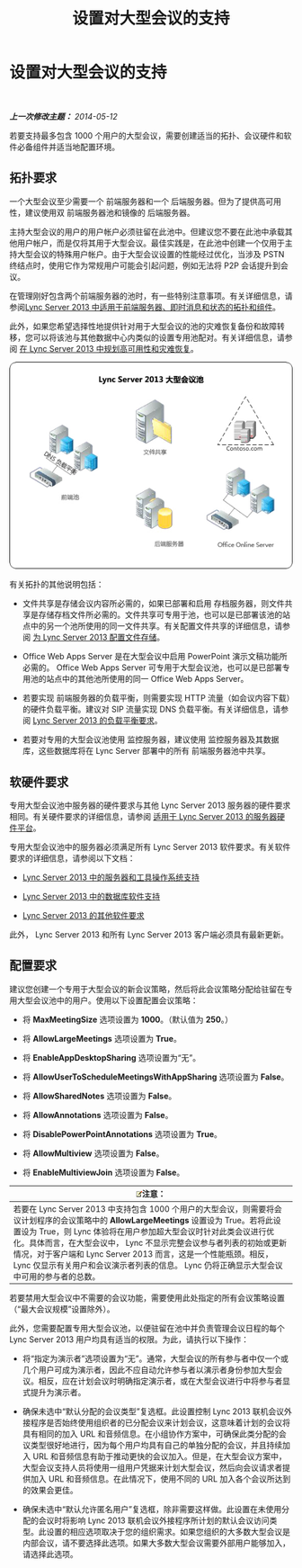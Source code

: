 ﻿---
title: 设置对大型会议的支持
TOCTitle: 设置对大型会议的支持
ms:assetid: 8e22d34b-b395-408d-9d48-8f2a3abe9513
ms:mtpsurl: https://technet.microsoft.com/zh-cn/library/JJ205074(v=OCS.15)
ms:contentKeyID: 49313553
ms.date: 07/21/2017
mtps_version: v=OCS.15
ms.translationtype: HT
---

# 设置对大型会议的支持

 

_**上一次修改主题：** 2014-05-12_

若要支持最多包含 1000 个用户的大型会议，需要创建适当的拓扑、会议硬件和软件必备组件并适当地配置环境。

## 拓扑要求

一个大型会议至少需要一个 前端服务器和一个 后端服务器。但为了提供高可用性，建议使用双 前端服务器池和镜像的 后端服务器。

主持大型会议的用户的用户帐户必须驻留在此池中。但建议您不要在此池中承载其他用户帐户，而是仅将其用于大型会议。最佳实践是，在此池中创建一个仅用于主持大型会议的特殊用户帐户。由于大型会议设置的性能经过优化，当涉及 PSTN 终结点时，使用它作为常规用户可能会引起问题，例如无法将 P2P 会话提升到会议。

在管理刚好包含两个前端服务器的池时，有一些特别注意事项。有关详细信息，请参阅[Lync Server 2013 中适用于前端服务器、即时消息和状态的拓扑和组件](lync-server-2013-topologies-and-components-for-front-end-servers-instant-messaging-and-presence.md)。

此外，如果您希望选择性地提供针对用于大型会议的池的灾难恢复备份和故障转移，您可以将该池与其他数据中心内类似的设置专用池配对。有关详细信息，请参阅 [在 Lync Server 2013 中规划高可用性和灾难恢复](lync-server-2013-planning-for-high-availability-and-disaster-recovery.md)。

![大型会议池配置](images/JJ205074.ee00e1c0-c3b2-464d-aa89-a1e877cd034d(OCS.15).jpg "大型会议池配置")

有关拓扑的其他说明包括：

  - 文件共享是存储会议内容所必需的，如果已部署和启用 存档服务器，则文件共享是存储存档文件所必需的。文件共享可专用于池，也可以是已部署该池的站点中的另一个池所使用的同一文件共享。有关配置文件共享的详细信息，请参阅 [为 Lync Server 2013 配置文件存储](lync-server-2013-configure-dfs-file-storage.md)。

  - Office Web Apps Server 是在大型会议中启用 PowerPoint 演示文稿功能所必需的。 Office Web Apps Server 可专用于大型会议池，也可以是已部署专用池的站点中的其他池所使用的同一 Office Web Apps Server。

  - 若要实现 前端服务器的负载平衡，则需要实现 HTTP 流量（如会议内容下载）的硬件负载平衡。建议对 SIP 流量实现 DNS 负载平衡。有关详细信息，请参阅 [Lync Server 2013 的负载平衡要求](lync-server-2013-load-balancing-requirements.md)。

  - 若要对专用的大型会议池使用 监控服务器，建议使用 监控服务器及其数据库，这些数据库将在 Lync Server 部署中的所有 前端服务器池中共享。

## 软硬件要求

专用大型会议池中服务器的硬件要求与其他 Lync Server 2013 服务器的硬件要求相同。有关硬件要求的详细信息，请参阅 [适用于 Lync Server 2013 的服务器硬件平台](lync-server-2013-server-hardware-platforms.md)。

专用大型会议池中的服务器必须满足所有 Lync Server 2013 软件要求。有关软件要求的详细信息，请参阅以下文档：

  - [Lync Server 2013 中的服务器和工具操作系统支持](lync-server-2013-server-and-tools-operating-system-support.md)

  - [Lync Server 2013 中的数据库软件支持](lync-server-2013-database-software-support.md)

  - [Lync Server 2013 的其他软件要求](lync-server-2013-additional-software-requirements.md)

此外， Lync Server 2013 和所有 Lync Server 2013 客户端必须具有最新更新。

## 配置要求

建议您创建一个专用于大型会议的新会议策略，然后将此会议策略分配给驻留在专用大型会议池中的用户。使用以下设置配置会议策略：

  - 将 **MaxMeetingSize** 选项设置为 **1000**。（默认值为 **250**。）

  - 将 **AllowLargeMeetings** 选项设置为 **True**。

  - 将 **EnableAppDesktopSharing** 选项设置为“无”。

  - 将 **AllowUserToScheduleMeetingsWithAppSharing** 选项设置为 **False**。

  - 将 **AllowSharedNotes** 选项设置为 **False**。

  - 将 **AllowAnnotations** 选项设置为 **False**。

  - 将 **DisablePowerPointAnnotations** 选项设置为 **True**。

  - 将 **AllowMultiview** 选项设置为 **False**。

  - 将 **EnableMultiviewJoin** 选项设置为 **False**。

<table>
<thead>
<tr class="header">
<th><img src="images/Dn783119.note(OCS.15).gif" title="note" alt="note" />注意：</th>
</tr>
</thead>
<tbody>
<tr class="odd">
<td>若要在 Lync Server 2013 中支持包含 1000 个用户的大型会议，则需要将会议计划程序的会议策略中的 <strong>AllowLargeMeetings</strong> 设置设为 True。若将此设置设为 True，则 Lync 体验将在用户参加超大型会议时针对此类会议进行优化。具体而言，在大型会议中， Lync 不显示完整会议参与者列表的初始或更新情况，对于客户端和 Lync Server 2013 而言，这是一个性能瓶颈。相反， Lync 仅显示有关用户和会议演示者列表的信息。 Lync 仍将正确显示大型会议中可用的参与者的总数。</td>
</tr>
</tbody>
</table>


若要禁用大型会议中不需要的会议功能，需要使用此处指定的所有会议策略设置（“最大会议规模”设置除外）。

此外，您需要配置专用大型会议池，以便驻留在池中并负责管理会议日程的每个 Lync Server 2013 用户均具有适当的权限。为此，请执行以下操作：

  - 将“指定为演示者”选项设置为“无”。通常，大型会议的所有参与者中仅一个或几个用户可成为演示者，因此不应自动允许参与者以演示者身份参加大型会议。相反，应在计划会议时明确指定演示者，或在大型会议进行中将参与者显式提升为演示者。

  - 确保未选中“默认分配的会议类型”复选框。此设置控制 Lync 2013 联机会议外接程序是否始终使用组织者的已分配会议来计划会议，这意味着计划的会议将具有相同的加入 URL 和音频信息。在小组协作方案中，可确保此类分配的会议类型很好地进行，因为每个用户均具有自己的单独分配的会议，并且持续加入 URL 和音频信息有助于推动更快的会议加入。但是，在大型会议方案中，大型会议支持人员将使用一组用户凭据来计划大型会议，然后向会议请求者提供加入 URL 和音频信息。在此情况下，使用不同的 URL 加入各个会议所达到的效果会更佳。

  - 确保未选中“默认允许匿名用户”复选框，除非需要这样做。此设置在未使用分配的会议时将影响 Lync 2013 联机会议外接程序所计划的默认会议访问类型。此设置的相应选项取决于您的组织需求。如果您组织的大多数大型会议是内部会议，请不要选择此选项。如果大多数大型会议需要外部用户能够加入，请选择此选项。

